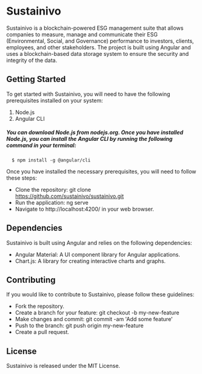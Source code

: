 # Sustainivo
Sustainivo is a blockchain-powered ESG management suite that allows companies to measure, manage and communicate their ESG (Environmental, Social, and Governance) performance to investors, clients, employees, and other stakeholders. The project is built using Angular and uses a blockchain-based data storage system to ensure the security and integrity of the data.

## Getting Started
To get started with Sustainivo, you will need to have the following prerequisites installed on your system:

1. Node.js
2. Angular CLI
##### You can download Node.js from nodejs.org. Once you have installed Node.js, you can install the Angular CLI by running the following command in your terminal:


      $ npm install -g @angular/cli


Once you have installed the necessary prerequisites, you will need to follow these steps:

- Clone the repository: git clone https://github.com/sustainivo/sustainivo.git
- Run the application: ng serve
- Navigate to http://localhost:4200/ in your web browser.

## Dependencies
Sustainivo is built using Angular and relies on the following dependencies:

- Angular Material: A UI component library for Angular applications.
- Chart.js: A library for creating interactive charts and graphs.

## Contributing
If you would like to contribute to Sustainivo, please follow these guidelines:

- Fork the repository.
- Create a branch for your feature: git checkout -b my-new-feature
- Make changes and commit: git commit -am 'Add some feature'
- Push to the branch: git push origin my-new-feature
- Create a pull request.

## License
Sustainivo is released under the MIT License.




